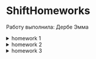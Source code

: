 # ShiftHomeworks
Работу выполнила: Дербе Эмма

<details>
  <summary>homework 1</summary>
  
  ## Домашнее задание № 1 ✅

  ### Техническое задание:
  Тема занятия: Вводная лекция: инструменты Xcode, git. Основы Swift.
  1. Создать консольное приложение для учета автомобилей с возможностью взаимодействовать с пользователем.
  2. Основные функции:
     * добавление нового автомобиля;
     * вывод списка добавленных автомобилей;
     * вывод списка автомобилей с использованием фильтра по типу кузова автомобиля.
  3. Информация об автомобиле должна быть представлена в структуре, есть как обязательные, так и опциональные значения.
  4. Осуществить отображение информации необходимо в обязательном формате `<Поле>: <Значение>`.
  5. Опциональные типы данных вывывести следующим образом:
     * год выпуска – отображать «-»
     * гос. номер – пропускать это поле (оно не должно отображаться)
</details>

<details>
  <summary>homework 2</summary>
  
  ## Домашнее задание № 2 

  ### Техническое задание:
  Тема занятия: Знакомство с ARC. Замыкания, протоколы, модификаторы доступа. Многопоточность.
  1. Создать консольное приложение, в котором будет реализован потокобезопасный массив. Должно быть обеспечено корректное изменение/получение хранимых данных.
  2. Основные функции:
     * добавление нового элемента;
     * удаление элемента с указанным индексом;
     * возвращение элемента с указанным индексом;
     * метод проверки наличия элемента в коллекции (возвращает true при наличии элемента в коллекции).
  3. Свойства `isEmpty` и `count` обязательны.
  4. Реализуемый класс массива должен наследовать методы и свойства через протокол.
  5. Для демонстрации результата необходимо:
     * создать `concurrent queue` с двумя асинхронными задачами по добавлению элементов в массив;
     * провести проверку всех методов и свойств.
</details>

<details>
  <summary>homework 3</summary>
  
  ## Домашнее задание № 3

  ### Техническое задание:
  Тема занятия: Основы UI. Autolayout/Сonstraints.
  1. Создать приложение-визитку, которое имеет 3 экрана и UITabBarController. 
  2. Первый экран:
     * Фото/аватарка;
     * Информация о себе (ФИО, возраст, образование, город проживания, родной город и т.д.).
  3. Второй экран:
     * навыки разработчика (как давно занимаетесь программированием, какие языки изучали, чего ждете от обучения).
  4. Третий экран:
     * Ваши увлечения/хобби помимо разработки.
  5. Дополнительные условия:
     * один экран должен быть сверстан через сториборд, остальные кодом (SnapKit или нативная верстка);
     * на каждом из экранов должно быть минимум 3 элемента (View) из пройденных;
     * данные нужно выделять в отдельные сущности (модели), разбивать необходимое на подфункции.
</details>
